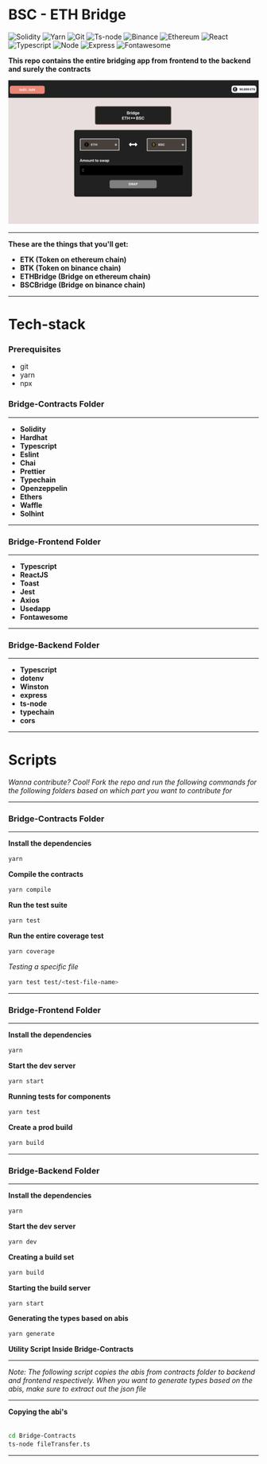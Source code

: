 # BSC - ETH Bridge

![Solidity](https://img.shields.io/badge/-Solidity-333333?style=for-the-badge&logo=solidity&logoColor=61dbfb)
![Yarn](https://img.shields.io/badge/-Yarn-333333?style=for-the-badge&logo=yarn&logoColor=61dbfb)
![Git](https://img.shields.io/badge/-Git-333333?style=for-the-badge&logo=git&logoColor=61dbfb)
![Ts-node](https://img.shields.io/badge/-Tsnode-333333?style=for-the-badge&logo=ts-node&logoColor=61dbfb)
![Binance](https://img.shields.io/badge/-Binance-333333?style=for-the-badge&logo=binance&logoColor=61dbfb)
![Ethereum](https://img.shields.io/badge/-Ethereum-333333?style=for-the-badge&logo=ethereum&logoColor=61dbfb)
![React](https://img.shields.io/badge/-React-333333?style=for-the-badge&logo=react&logoColor=61dbfb)
![Typescript](https://img.shields.io/badge/-Typescript-333333?style=for-the-badge&logo=typescript&logoColor=61dbfb)
![Node](https://img.shields.io/badge/-Node.JS-333333?style=for-the-badge&logo=node.js&logoColor=61dbfb)
![Express](https://img.shields.io/badge/-Express-333333?style=for-the-badge&logo=express&logoColor=61dbfb)
![Fontawesome](https://img.shields.io/badge/-Fontawesome-333333?style=for-the-badge&logo=fontawesome&logoColor=61dbfb)

**This repo contains the entire bridging app from frontend to the backend and surely the contracts**

<img src="./img/example.png"/>

---

**These are the things that you'll get:**

- **ETK (Token on ethereum chain)**
- **BTK (Token on binance chain)**
- **ETHBridge (Bridge on ethereum chain)**
- **BSCBridge (Bridge on binance chain)**

---

# **Tech-stack**

### Prerequisites

- git
- yarn
- npx

### **Bridge-Contracts Folder**

---

- **Solidity**
- **Hardhat**
- **Typescript**
- **Eslint**
- **Chai**
- **Prettier**
- **Typechain**
- **Openzeppelin**
- **Ethers**
- **Waffle**
- **Solhint**

---

### **Bridge-Frontend Folder**

---

- **Typescript**
- **ReactJS**
- **Toast**
- **Jest**
- **Axios**
- **Usedapp**
- **Fontawesome**

---

### **Bridge-Backend Folder**

---

- **Typescript**
- **dotenv**
- **Winston**
- **express**
- **ts-node**
- **typechain**
- **cors**

---

# **Scripts**

_Wanna contribute? Cool! Fork the repo and run the following commands for the following folders based on which part you want to contribute for_

---

### **Bridge-Contracts Folder**

---

**Install the dependencies**

```bash
yarn
```

**Compile the contracts**

```bash
yarn compile
```

**Run the test suite**

```bash
yarn test
```

**Run the entire coverage test**

```bash
yarn coverage
```

_Testing a specific file_

```bash
yarn test test/<test-file-name>
```

---

### **Bridge-Frontend Folder**

---

**Install the dependencies**

```bash
yarn
```

**Start the dev server**

```bash
yarn start
```

**Running tests for components**

```bash
yarn test
```

**Create a prod build**

```bash
yarn build
```

---

### **Bridge-Backend Folder**

---

**Install the dependencies**

```bash
yarn
```

**Start the dev server**

```bash
yarn dev
```

**Creating a build set**

```bash
yarn build
```

**Starting the build server**

```bash
yarn start
```

**Generating the types based on abis**

```bash
yarn generate
```

**Utility Script Inside Bridge-Contracts**

---

_Note: The following script copies the abis from contracts folder to backend and frontend respectively. When you want to generate types based on the abis, make sure to extract out the json file_

---

**Copying the abi's**

```bash

cd Bridge-Contracts
ts-node fileTransfer.ts
```

---
